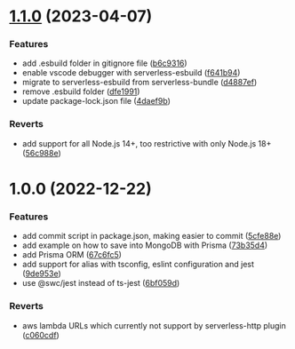 # [1.1.0](https://github.com/ixartz/Serverless-Boilerplate-Express-TypeScript/compare/v1.0.0...v1.1.0) (2023-04-07)


### Features

* add .esbuild folder in gitignore file ([b6c9316](https://github.com/ixartz/Serverless-Boilerplate-Express-TypeScript/commit/b6c9316ee0f1fc04781947ffbb50b3a0c693cda8))
* enable vscode debugger with serverless-esbuild ([f641b94](https://github.com/ixartz/Serverless-Boilerplate-Express-TypeScript/commit/f641b94f7526061f02beb85f61cb764ea784d9e4))
* migrate to serverless-esbuild from serverless-bundle ([d4887ef](https://github.com/ixartz/Serverless-Boilerplate-Express-TypeScript/commit/d4887efb122311851614c20f337a8892e6a1ecfd))
* remove .esbuild folder ([dfe1991](https://github.com/ixartz/Serverless-Boilerplate-Express-TypeScript/commit/dfe1991f12edd02f9684fd728ccbf2817e919f78))
* update package-lock.json file ([4daef9b](https://github.com/ixartz/Serverless-Boilerplate-Express-TypeScript/commit/4daef9b545fa6f920d98f4768177d9023833355f))


### Reverts

* add support for all Node.js 14+, too restrictive with only Node.js 18+ ([56c988e](https://github.com/ixartz/Serverless-Boilerplate-Express-TypeScript/commit/56c988ec898e381fd37827bdf3ae164e2f58d279))

# 1.0.0 (2022-12-22)


### Features

* add commit script in package.json, making easier to commit ([5cfe88e](https://github.com/ixartz/Serverless-Boilerplate-Express-TypeScript/commit/5cfe88e87827dcdbba34991b161ebde265e2527c))
* add example on how to save into MongoDB with Prisma ([73b35d4](https://github.com/ixartz/Serverless-Boilerplate-Express-TypeScript/commit/73b35d40a99f0ebadc8856e8e2525b95ac83d588))
* add Prisma ORM ([67c6fc5](https://github.com/ixartz/Serverless-Boilerplate-Express-TypeScript/commit/67c6fc5edaee518b192e04dce9eb38fb8227f390))
* add support for alias with tsconfig, eslint configuration and jest ([9de953e](https://github.com/ixartz/Serverless-Boilerplate-Express-TypeScript/commit/9de953ef8d3eebba3f8554934f90707c0d92b36f))
* use @swc/jest instead of ts-jest ([6bf059d](https://github.com/ixartz/Serverless-Boilerplate-Express-TypeScript/commit/6bf059d7c8b35979b76bfeaea65fdac67aeb7ee6))


### Reverts

* aws lambda URLs which currently not support by serverless-http plugin ([c060cdf](https://github.com/ixartz/Serverless-Boilerplate-Express-TypeScript/commit/c060cdf7afbc0384454bb8d7d350b945892ea54c))
